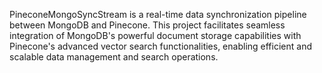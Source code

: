 
PineconeMongoSyncStream is a real-time data synchronization pipeline between MongoDB and Pinecone. This project facilitates seamless integration of MongoDB's powerful document storage capabilities with Pinecone's advanced vector search functionalities, enabling efficient and scalable data management and search operations.
